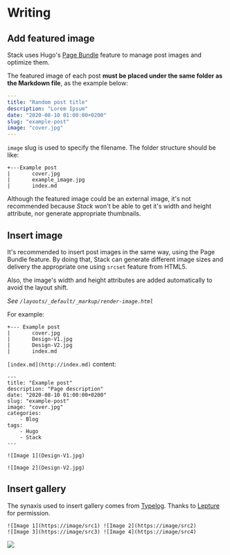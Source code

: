 # Writing

## Add featured image

Stack uses Hugo's [Page Bundle](https://gohugo.io/content-management/page-bundles/) feature to manage post images and optimize them.

The featured image of each post **must be placed under the same folder as the Markdown file**, as the example below:

```yaml
---
title: "Random post title"
description: "Lorem Ipsum"
date: "2020-08-10 01:00:00+0200"
slug: "example-post"
image: "cover.jpg"
---
```

`image` slug is used to specify the filename. The folder structure should be like:

```text
+---Example post
|       cover.jpg
|       example_image.jpg
|       index.md
```

Although the featured image could be an external image, it's not recommended because _Stack_ won't be able to get it's width and height attribute, nor generate appropriate thumbnails.

## Insert image

It's recommended to insert post images in the same way, using the Page Bundle feature. By doing that, Stack can generate different image sizes and delivery the appropriate one using `srcset` feature from HTML5.

Also, the image's width and height attributes are added automatically to avoid the layout shift.

_See `/layouts/_default/_markup/render-image.html`_

For example:

```text
+--- Example post
|       cover.jpg
|       Design-V1.jpg
|       Design-V2.jpg
|       index.md
```

`[index.md](http://index.md)` content:

```text
---
title: "Example post"
description: "Page description"
date: "2020-08-10 01:00:00+0200"
slug: "example-post"
image: "cover.jpg"
categories:
    - Blog
tags:
    - Hugo
    - Stack
---

![Image 1](Design-V1.jpg)   

![Image 2](Design-V2.jpg)
```

## Insert gallery

The synaxis used to insert gallery comes from [Typelog](https://blog.typlog.com/images). Thanks to [Lepture](https://lepture.com/) for permission.

```text
![Image 1](https://image/src1) ![Image 2](https://image/src2)
![Image 3](https://image/src3) ![Image 4](https://image/src4)
```

![](@assets/writing/image-gallery.jpg)

